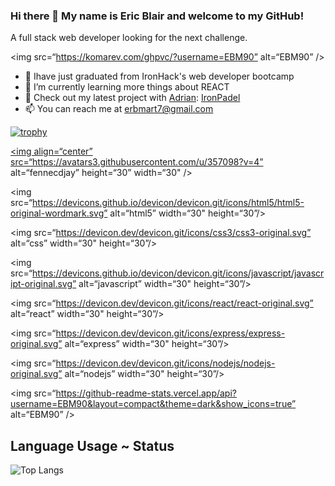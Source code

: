### Hi there 👋 My name is Eric Blair and welcome to my GitHub!

A full stack web developer looking for the next challenge.


<img src=“https://komarev.com/ghpvc/?username=EBM90” alt=“EBM90” /> 


- 🔭 Ihave just graduated from IronHack's web developer bootcamp
- 🌱 I’m currently learning more things about REACT
- 👯 Check out my latest project with [Adrian](https://github.com/paniaguaadrian): [IronPadel](http://ironpadel.herokuapp.com/)
- 📫 You can reach me at erbmart7@gmail.com

[![trophy](https://github-profile-trophy.vercel.app/?username=EBM90&theme=onedark)](https://github.com/ryo-ma/github-profile-trophy)

<a href=“https://www.linkedin.com/in/eric-blair-martinez/” target=“blank”><img align=“center” src=“https://avatars3.githubusercontent.com/u/357098?v=4” alt=“fennecdjay” height=“30” width=“30" /></a>


<img src=“https://devicons.github.io/devicon/devicon.git/icons/html5/html5-original-wordmark.svg” alt=“html5” width=“30" height=“30”/>

<img src=“https://devicon.dev/devicon.git/icons/css3/css3-original.svg” alt=“css” width=“30" height=“30”/>

<img src=“https://devicons.github.io/devicon/devicon.git/icons/javascript/javascript-original.svg” alt=“javascript” width=“30" height=“30”/>

<img src=“https://devicon.dev/devicon.git/icons/react/react-original.svg” alt=“react” width=“30" height=“30”/>

<img src=“https://devicon.dev/devicon.git/icons/express/express-original.svg” alt=“express” width=“30" height=“30”/>

<img src=“https://devicon.dev/devicon.git/icons/nodejs/nodejs-original.svg” alt=“nodejs” width=“30" height=“30”/>


<img src=“https://github-readme-stats.vercel.app/api?username=EBM90&layout=compact&theme=dark&show_icons=true” alt=“EBM90” />

## Language Usage ~ Status

![Top Langs](https://github-readme-stats.aemiej.vercel.app/api/top-langs/?username=EBM90&layout=compact&theme=dark&show_icons=true&hide_border=true&private=true)
